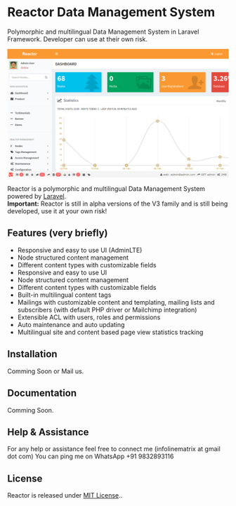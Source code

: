 # Reactor Data Management System
Polymorphic and multilingual Data Management System in Laravel Framework.
Developer can use at their own risk.

![Reactor Dashboard](https://github.com/infolinematrix/Reactor-CMS/blob/master/reactor.png)

Reactor is a polymorphic and multilingual Data Management System powered by [Laravel](https://laravel.com).  
**Important:** Reactor is still in alpha versions of the V3 family and is still being developed, use it at your own risk!

## Features (very briefly)
* Responsive and easy to use UI (AdminLTE)
* Node structured content management
* Different content types with customizable fields
* Responsive and easy to use UI
* Node structured content management
* Different content types with customizable fields
* Built-in multilingual content tags
* Mailings with customizable content and templating, mailing lists and subscribers (with default PHP driver or Mailchimp integration)
* Extensible ACL with users, roles and permissions
* Auto maintenance and auto updating
* Multilingual site and content based page view statistics tracking

## Installation
Comming Soon or Mail us.

## Documentation
Comming Soon.

## Help & Assistance
For any help or assistance feel free to connect me (infolinematrix at gmail dot com)
You can ping me on WhatsApp +91 9832893116

## License
Reactor is released under [MIT License](https://github.com/infolinematrix/reactor/blob/master/License.txt)..

